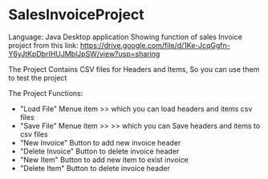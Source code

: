 # SalesInvoiceProject
Language: Java
Desktop application
Showing function of sales Invoice project from this link: 
https://drive.google.com/file/d/1Ke-JcqGgfn-Y6yJtKpDbrIHUJMblJpSW/view?usp=sharing

The Project Contains CSV files for Headers and Items, So you can use them to test the project

The Project Functions:
- "Load File" Menue item >> which you can load headers and items csv files
- "Save File" Menue item >> >> which you can Save headers and items to csv files
- "New Invoice" Button to add new invoice header
- "Delete Invoice" Button to delete invoice header
- "New Item" Button to add new item to exist invoice
- "Delete Item" Button to delete invoice header
